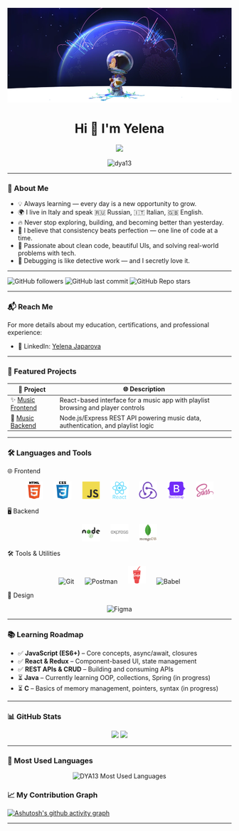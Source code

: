 ![logo](https://github.com/DYA13/DYA13/blob/main/ImageOne.webp)

<h1 align="center">Hi 👋 I'm Yelena</h1>

<p align="center">
  <img src="https://media0.giphy.com/media/L1R1tvI9svkIWwpVYr/giphy.gif" width="300"/>
</p>

<p align="center">
  <img src="https://komarev.com/ghpvc/?username=dya13&label=Profile%20views&color=0e75b6&style=flat" alt="dya13" />
</p>

---

### 🚀 About Me

- 💡 Always learning — every day is a new opportunity to grow.
- 🌍 I live in Italy and speak 🇷🇺 Russian, 🇮🇹 Italian, 🇬🇧 English.
- 🔥 Never stop exploring, building, and becoming better than yesterday.
- 🎯 I believe that consistency beats perfection — one line of code at a time.
- 🦄 Passionate about clean code, beautiful UIs, and solving real-world problems with tech.
- 🐞 Debugging is like detective work — and I secretly love it.

---

![GitHub followers](https://img.shields.io/github/followers/DYA13?label=Follow&style=social)
![GitHub last commit](https://img.shields.io/github/last-commit/DYA13/DYA13?color=blue)
![GitHub Repo stars](https://img.shields.io/github/stars/DYA13/DYA13?style=social)

---

### 📬 Reach Me

For more details about my education, certifications, and professional experience:

- 🔗 LinkedIn: [Yelena Japarova](https://www.linkedin.com/in/yelena-japarova-99a75274/)

---

### 🧩 Featured Projects

| 🧠 Project | 🌐 Description |
|-----------|----------------|
| ✨ [Music Frontend](https://github.com/Code-the-Dream-School/dd-prac-team4-front) | React-based interface for a music app with playlist browsing and player controls |
| 🚀 [Music Backend](https://github.com/Code-the-Dream-School/dd-prac-team4-back) | Node.js/Express REST API powering music data, authentication, and playlist logic |

---

### 🛠 Languages and Tools

🌐 Frontend
<p align="center"> <img src="https://raw.githubusercontent.com/devicons/devicon/master/icons/html5/html5-original-wordmark.svg" width="40" title="HTML5" style="margin: 0 10px;" /> <img src="https://raw.githubusercontent.com/devicons/devicon/master/icons/css3/css3-original-wordmark.svg" width="40" title="CSS3" style="margin: 0 10px;" /> <img src="https://raw.githubusercontent.com/devicons/devicon/master/icons/javascript/javascript-original.svg" width="40" title="JavaScript" style="margin: 0 10px;" /> <img src="https://raw.githubusercontent.com/devicons/devicon/master/icons/react/react-original-wordmark.svg" width="40" title="React" style="margin: 0 10px;" /> <img src="https://raw.githubusercontent.com/devicons/devicon/master/icons/redux/redux-original.svg" width="40" title="Redux" style="margin: 0 10px;" /> <img src="https://raw.githubusercontent.com/devicons/devicon/master/icons/bootstrap/bootstrap-plain-wordmark.svg" width="40" title="Bootstrap" style="margin: 0 10px;" /> <img src="https://raw.githubusercontent.com/devicons/devicon/master/icons/sass/sass-original.svg" width="40" title="SASS" style="margin: 0 10px;" /> </p>
🖥 Backend
<p align="center"> <img src="https://raw.githubusercontent.com/devicons/devicon/master/icons/nodejs/nodejs-original-wordmark.svg" width="40" title="Node.js" style="margin: 0 10px;" /> <img src="https://raw.githubusercontent.com/devicons/devicon/master/icons/express/express-original-wordmark.svg" width="40" title="Express.js" style="margin: 0 10px;" /> <img src="https://raw.githubusercontent.com/devicons/devicon/master/icons/mongodb/mongodb-original-wordmark.svg" width="40" title="MongoDB" style="margin: 0 10px;" /> </p>
🛠 Tools & Utilities
<p align="center"> <img src="https://www.vectorlogo.zone/logos/git-scm/git-scm-icon.svg" width="40" title="Git" style="margin: 0 10px;" /> <img src="https://www.vectorlogo.zone/logos/getpostman/getpostman-icon.svg" width="40" title="Postman" style="margin: 0 10px;" /> <img src="https://raw.githubusercontent.com/devicons/devicon/master/icons/gulp/gulp-plain.svg" width="40" title="Gulp" style="margin: 0 10px;" /> <img src="https://www.vectorlogo.zone/logos/babeljs/babeljs-icon.svg" width="40" title="Babel" style="margin: 0 10px;" /> </p>
🎨 Design
<p align="center"> <img src="https://www.vectorlogo.zone/logos/figma/figma-icon.svg" width="40" title="Figma" style="margin: 0 10px;" /> </p>

---

### 📚 Learning Roadmap

- ✅ **JavaScript (ES6+)** – Core concepts, async/await, closures
- ✅ **React & Redux** – Component-based UI, state management
- ✅ **REST APIs & CRUD** – Building and consuming APIs
- ⏳ **Java** – Currently learning OOP, collections, Spring (in progress)
- ⏳ **C** – Basics of memory management, pointers, syntax (in progress)

---

### 📊 GitHub Stats

<p align="center">
  <img src="https://github-readme-stats.vercel.app/api?username=dya13&show_icons=true&theme=dark" width="400"/>
  <img src="https://github-readme-stats.vercel.app/api/top-langs/?username=dya13&layout=compact&theme=dark" width="300"/>
</p>

---

### 🧠 Most Used Languages

<p align="center">
  <img src="https://github-readme-stats.vercel.app/api/top-langs/?username=DYA13&layout=compact&theme=dark&hide_border=true" alt="DYA13 Most Used Languages" />
</p>

### 📈 My Contribution Graph

[![Ashutosh's github activity graph](https://github-readme-activity-graph.vercel.app/graph?username=dya13&theme=react-dark)](https://github.com/ashutosh00710/github-readme-activity-graph)

---

